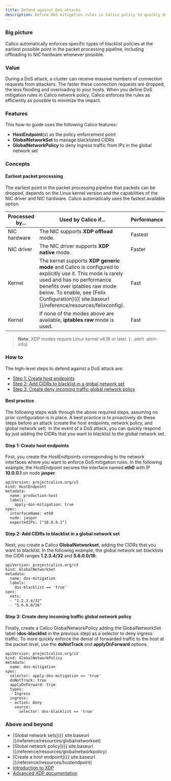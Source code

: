 ```yaml
---
title: Defend against DoS attacks
description: Define DoS mitigation rules in Calico policy to quickly drop connections when under attack. Learn how rules will use eBPF and XDP, including hardware offload when available.
---
```


### Big picture 

Calico automatically enforces specific types of blacklist policies at the earliest possible point in the packet processing pipeline, including offloading to NIC hardware whenever possible. 

### Value

During a DoS attack, a cluster can receive massive numbers of connection requests from attackers. The faster these connection requests are dropped, the less flooding and overloading to your hosts. When you define DoS mitigation rules in Calico network policy, Calico enforces the rules as efficiently as possible to minimize the impact.

### Features

This how-to guide uses the following Calico features:
- **HostEndpoint**(s) as the policy enforcement point
- **GlobalNetworkSet** to manage blacklisted CIDRs
- **GlobalNetworkPolicy** to deny ingress traffic from IPs in the global network set

### Concepts

#### Earliest packet processing

The earliest point in the packet processing pipeline that packets can be dropped, depends on the Linux kernel version and the capabilities of the NIC driver and NIC hardware. Calico automatically uses the fastest available option.

| Processed by... | Used by Calico if...                                         | Performance |
| --------------- | ------------------------------------------------------------ | ----------- |
| NIC hardware    | The NIC supports **XDP offload** mode.                       | Fastest     |
| NIC driver      | The NIC driver supports **XDP native** mode.                 | Faster      |
| Kernel          | The kernel supports **XDP generic mode** and Calico is configured to explicitly use it. This mode is rarely used and has no performance benefits over iptables raw mode below. To enable, see [Felix Configuration]({{ site.baseurl }}/reference/resources/felixconfig).   | Fast        |
| Kernel          | If none of the modes above are available, **iptables raw** mode is used. | Fast        |

>**Note**: XDP modes require Linux kernel v4.16 or later.
{: .alert .alert-info}

### How to

The high-level steps to defend against a DoS attack are:

- [Step 1: Create host endpoints](#step-1-create-host-endpoints)
- [Step 2: Add CIDRs to blacklist in a global network set](#step-2-add-cidrs-to-blacklist-in-a-global-network-set)
- [Step 3: Create deny incoming traffic global network policy](#step-3-create-deny-incoming-traffic-global-network-policy)

#### Best practice

The following steps walk through the above required steps, assuming no prior configuration is in place. A best practice is to proactively do these steps before an attack (create the host endpoints, network policy, and global network set). In the event of a DoS attack, you can quickly respond by just adding the CIDRs that you want to blacklist to the global network set.

#### Step 1: Create host endpoints

First, you create the HostEndtpoints corresponding to the network interfaces where you want to enforce DoS mitigation rules. In the following example, the HostEndpoint secures the interface named **eth0** with IP **10.0.0.1** on node **jasper**.

```
apiVersion: projectcalico.org/v3
kind: HostEndpoint
metadata:
  name: production-host
  labels:
    apply-dos-mitigation: true
spec:
  interfaceName: eth0
  node: jasper
  expectedIPs: ["10.0.0.1"]
```

#### Step 2: Add CIDRs to blacklist in a global network set

Next, you create a Calico **GlobalNetworkset**, adding the CIDRs that you want to blacklist. In the following example, the global network set blacklists the CIDR ranges **1.2.3.4/32** and **5.6.0.0/16**:

```
apiVersion: projectcalico.org/v3
kind: GlobalNetworkSet
metadata:
  name: dos-mitigation
  labels:
    dos-blacklist == 'true'
spec:
  nets:
  - "1.2.3.4/32"
  - "5.6.0.0/16"
```

#### Step 3: Create deny incoming traffic global network policy 

Finally, create a Calico GlobalNetworkPolicy adding the GlobalNetworkSet label (**dos-blacklist** in the previous step) as a selector to deny ingress traffic. To more quickly enforce the denial of forwarded traffic to the host at the packet level, use the **doNotTrack** and **applyOnForward** options. 

```
apiVersion: projectcalico.org/v3
kind: GlobalNetworkPolicy
metadata:
  name: dos-mitigation
spec:
  selector: apply-dos-mitigation == 'true'
  doNotTrack: true
  applyOnForward: true
  types:
  - Ingress
  ingress:
  - action: Deny
    source:
      selector: dos-blacklist == 'true'
```

### Above and beyond

- [Global network sets]({{ site.baseurl }}/reference/resources/globalnetworkset)
- [Global network policy]({{ site.baseurl }}/reference/resources/globalnetworkpolicy)
- [Create a host endpoint]({{ site.baseurl }}/reference/resources/hostendpoint)
- [Introduction to XDP](https://www.iovisor.org/technology/xdp)
- [Advanced XDP documentation](https://prototype-kernel.readthedocs.io/en/latest/networking/XDP/index.html)
